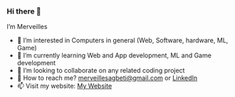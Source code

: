 ### Hi there 👋

I’m Merveilles

- 👀 I’m interested in Computers in general (Web, Software, hardware, ML, Game)
- 🌱 I’m currently learning Web and App development, ML and Game development
- 💞️ I’m looking to collaborate on any related coding project
- 💬 How to reach me?  merveillesagbeti@gmail.com or [LinkedIn](https://www.linkedin.com/in/merveilles-agbeti-messan-3bb03b1ba/)
- 📫 Visit my website: [My Website](https://marco-portfolio.vercel.app/)
<!--
**MarcoPerson/MarcoPerson** is a ✨ _special_ ✨ repository because its `README.md` (this file) appears on your GitHub profile.
-->
